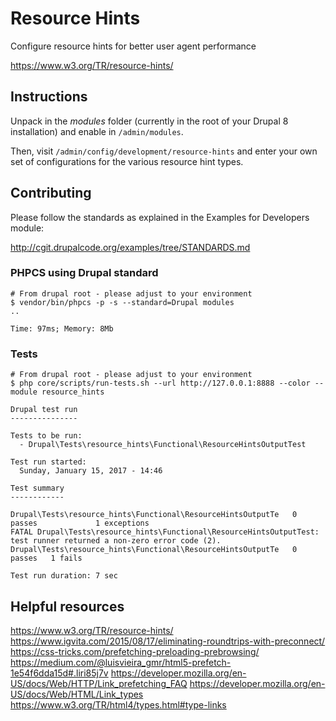 # Resource Hints

Configure resource hints for better user agent performance

https://www.w3.org/TR/resource-hints/

## Instructions

Unpack in the *modules* folder (currently in the root of your Drupal 8 installation) and enable in `/admin/modules`.

Then, visit `/admin/config/development/resource-hints` and enter your own set of configurations for the various resource hint types.

## Contributing

Please follow the standards as explained in the Examples for Developers module:

http://cgit.drupalcode.org/examples/tree/STANDARDS.md

### PHPCS using Drupal standard

```shell
# From drupal root - please adjust to your environment
$ vendor/bin/phpcs -p -s --standard=Drupal modules
..

Time: 97ms; Memory: 8Mb
```

### Tests

```shell
# From drupal root - please adjust to your environment
$ php core/scripts/run-tests.sh --url http://127.0.0.1:8888 --color --module resource_hints

Drupal test run
---------------

Tests to be run:
  - Drupal\Tests\resource_hints\Functional\ResourceHintsOutputTest

Test run started:
  Sunday, January 15, 2017 - 14:46

Test summary
------------

Drupal\Tests\resource_hints\Functional\ResourceHintsOutputTe   0 passes             1 exceptions             
FATAL Drupal\Tests\resource_hints\Functional\ResourceHintsOutputTest: test runner returned a non-zero error code (2).
Drupal\Tests\resource_hints\Functional\ResourceHintsOutputTe   0 passes   1 fails                            

Test run duration: 7 sec
```

## Helpful resources

https://www.w3.org/TR/resource-hints/
https://www.igvita.com/2015/08/17/eliminating-roundtrips-with-preconnect/
https://css-tricks.com/prefetching-preloading-prebrowsing/
https://medium.com/@luisvieira_gmr/html5-prefetch-1e54f6dda15d#.liri85j7v
https://developer.mozilla.org/en-US/docs/Web/HTTP/Link_prefetching_FAQ
https://developer.mozilla.org/en-US/docs/Web/HTML/Link_types
https://www.w3.org/TR/html4/types.html#type-links
